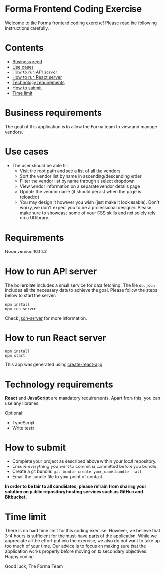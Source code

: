 # Forma Frontend Coding Exercise

Welcome to the Forma frontend coding exercise! Please read the following instructions carefully.

# Contents

- [Business need](#business-need)
- [Use cases](#use-cases)
- [How to run API server](#how-to-run-api-server)
- [How to run React server](#how-to-run-react-server)
- [Technology requirements](#technology-requirements)
- [How to submit](#how-to-submit)
- [Time limit](#time-limit)

# Business requirements

The goal of this application is to allow the Forma team to view and manage vendors.

# Use cases

- The user should be able to:
  - Visit the root path and see a list of all the vendors
  - Sort the vendor list by name in ascending/descending order
  - Filter the vendor list by name through a select dropdown
  - View vendor information on a separate vendor details page
  - Update the vendor name (it should persist when the page is reloaded)
  - You may design it however you wish (just make it look usable). Don't worry, we don't expect you to be a professional designer. Please make sure to showcase some of your CSS skills and not solely rely on a UI library.

# Requirements

Node version 16.14.2

# How to run API server

The boilerplate includes a small service for data fetching. The file `db.json` includes all the necessary data to achieve the goal. Please follow the steps below to start the server:

```
npm install
npm run server
```

Check [json-server](https://github.com/typicode/json-server) for more information.

# How to run React server

```
npm install
npm start
```

This app was generated using [create-react-app](https://github.com/facebook/create-react-app)

# Technology requirements

**React** and **JavaScript** are mandatory requirements. Apart from this, you can use any libraries.

Optional:
- TypeScript
- Write tests

# How to submit

- Complete your project as described above within your local repository.
- Ensure everything you want to commit is committed before you bundle.
- Create a git bundle: `git bundle create your_name.bundle --all`
- Email the bundle file to your point of contact.

**In order to be fair to all candidates, please refrain from sharing your solution on public repository hosting services such as GitHub and Bitbucket.**

# Time limit

There is no hard time limit for this coding exercise. However, we believe that 3-4 hours is sufficient for the must-have parts of the application. While we appreciate all the effort put into the exercise, we also do not want to take up too much of your time. Our advice is to focus on making sure that the application works properly before moving on to secondary objectives. Happy coding!

Good luck,
The Forma Team
